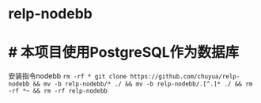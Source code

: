 #  relp-nodebb

# # 本项目使用PostgreSQL作为数据库

安装指令nodebb
`
rm -rf *
git clone https://github.com/chuyua/relp-nodebb && mv -b relp-nodebb/* ./ && mv -b relp-nodebb/.[^.]* ./ && rm -rf *~ && rm -rf relp-nodebb
`